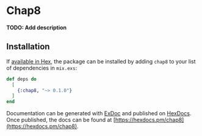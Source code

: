 # Chap8

**TODO: Add description**

## Installation

If [available in Hex](https://hex.pm/docs/publish), the package can be installed
by adding `chap8` to your list of dependencies in `mix.exs`:

```elixir
def deps do
  [
    {:chap8, "~> 0.1.0"}
  ]
end
```

Documentation can be generated with [ExDoc](https://github.com/elixir-lang/ex_doc)
and published on [HexDocs](https://hexdocs.pm). Once published, the docs can
be found at [https://hexdocs.pm/chap8](https://hexdocs.pm/chap8).

